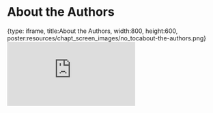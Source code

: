 # About the Authors
 
{type: iframe, title:About the Authors, width:800, height:600, poster:resources/chapt_screen_images/no_tocabout-the-authors.png}
![](https://jhudatascience.org/Reproducibility_in_Cancer_Informatics//no_tocabout-the-authors.html)
 

 
